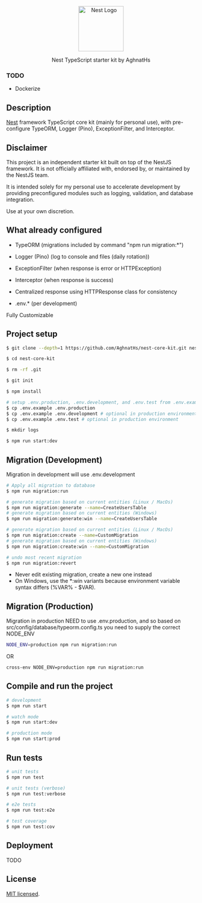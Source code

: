 <p align="center">
  <a href="http://nestjs.com/" target="blank"><img src="https://nestjs.com/img/logo-small.svg" width="120" alt="Nest Logo" /></a>
</p>

[circleci-image]: https://img.shields.io/circleci/build/github/nestjs/nest/master?token=abc123def456
[circleci-url]: https://circleci.com/gh/nestjs/nest

  <p align="center">Nest TypeScript starter kit by AghnatHs</p>
    <p align="center">

### TODO

- Dockerize

## Description

[Nest](https://github.com/nestjs/nest) framework TypeScript core kit (mainly for personal use), with pre-configure TypeORM, Logger (Pino), ExceptionFilter, and Interceptor.

## Disclaimer

This project is an independent starter kit built on top of the NestJS framework. It is not officially affiliated with, endorsed by, or maintained by the NestJS team.

It is intended solely for my personal use to accelerate development by providing preconfigured modules such as logging, validation, and database integration.

Use at your own discretion.

## What already configured

- TypeORM (migrations included by command "npm run migration:*")
- Logger (Pino) (log to console and files (daily rotation))
- ExceptionFilter (when response is error or HTTPException)
- Interceptor (when response is success)

- Centralized response using HTTPResponse class for consistency
- .env.* (per development) 

Fully Customizable

## Project setup

```bash
$ git clone --depth=1 https://github.com/AghnatHs/nest-core-kit.git nest-core-kit

$ cd nest-core-kit

$ rm -rf .git

$ git init

$ npm install

# setup .env.production, .env.development, and .env.test from .env.example
$ cp .env.example .env.production 
$ cp .env.example .env.development # optional in production environment
$ cp .env.example .env.test # optional in production environment

$ mkdir logs

$ npm run start:dev
```

## Migration (Development)
Migration in development will use .env.development
```bash
# Apply all migration to database 
$ npm run migration:run

# generate migration based on current entities (Linux / MacOs)
$ npm run migration:generate --name=CreateUsersTable
# generate migration based on current entities (Windows)
$ npm run migration:generate:win --name=CreateUsersTable

# generate migration based on current entities (Linux / MacOs)
$ npm run migration:create --name=CustomMigration
# generate migration based on current entities (Windows)
$ npm run migration:create:win --name=CustomMigration

# undo most recent migration
$ npm run migration:revert
```
- Never edit existing migration, create a new one instead
- On Windows, use the *:win variants because environment variable syntax differs (%VAR% - $VAR).

## Migration (Production)
Migration in production NEED to use .env.production, and so based on src/config/database/typeorm.config.ts you need to supply the correct NODE_ENV
```bash
NODE_ENV=production npm run migration:run
```
OR
```bash
cross-env NODE_ENV=production npm run migration:run

```

## Compile and run the project

```bash
# development
$ npm run start

# watch mode
$ npm run start:dev

# production mode
$ npm run start:prod
```

## Run tests

```bash
# unit tests
$ npm run test

# unit tests (verbose)
$ npm run test:verbose

# e2e tests
$ npm run test:e2e

# test coverage
$ npm run test:cov
```

## Deployment

TODO

## License

[MIT licensed](https://github.com/AghnatHs/nest-core-kit/blob/main/LICENSE).
